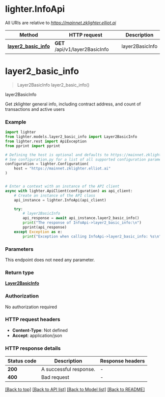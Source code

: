 # lighter.InfoApi

All URIs are relative to *https://mainnet.zklighter.elliot.ai*

Method | HTTP request | Description
------------- | ------------- | -------------
[**layer2_basic_info**](InfoApi.md#layer2_basic_info) | **GET** /api/v1/layer2BasicInfo | layer2BasicInfo


# **layer2_basic_info**
> Layer2BasicInfo layer2_basic_info()

layer2BasicInfo

Get zklighter general info, including contract address, and count of transactions and active users

### Example


```python
import lighter
from lighter.models.layer2_basic_info import Layer2BasicInfo
from lighter.rest import ApiException
from pprint import pprint

# Defining the host is optional and defaults to https://mainnet.zklighter.elliot.ai
# See configuration.py for a list of all supported configuration parameters.
configuration = lighter.Configuration(
    host = "https://mainnet.zklighter.elliot.ai"
)


# Enter a context with an instance of the API client
async with lighter.ApiClient(configuration) as api_client:
    # Create an instance of the API class
    api_instance = lighter.InfoApi(api_client)

    try:
        # layer2BasicInfo
        api_response = await api_instance.layer2_basic_info()
        print("The response of InfoApi->layer2_basic_info:\n")
        pprint(api_response)
    except Exception as e:
        print("Exception when calling InfoApi->layer2_basic_info: %s\n" % e)
```



### Parameters

This endpoint does not need any parameter.

### Return type

[**Layer2BasicInfo**](Layer2BasicInfo.md)

### Authorization

No authorization required

### HTTP request headers

 - **Content-Type**: Not defined
 - **Accept**: application/json

### HTTP response details

| Status code | Description | Response headers |
|-------------|-------------|------------------|
**200** | A successful response. |  -  |
**400** | Bad request |  -  |

[[Back to top]](#) [[Back to API list]](../README.md#documentation-for-api-endpoints) [[Back to Model list]](../README.md#documentation-for-models) [[Back to README]](../README.md)

